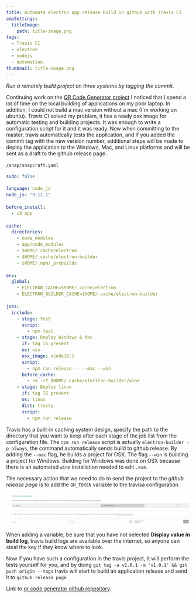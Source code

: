 ```yaml
---
title: Automate electron app release build on github with Travis CI
ampSettings:
  titleImage:
    path: title-image.png
tags:
  - Travis CI
  - electron
  - nodejs
  - automation
thumbnail: title-image.png
---
```

*Run a remotely build project on three systems by tagging the commit.*
<!-- more -->

Continuing work on the [QR Code Generator project](/projects/qr-code-generator) I noticed that I spend a lot of time on the local building of applications on my poor laptop. In addition, I could not build a mac version without a mac (I'm working on ubuntu). *Travis CI* solved my problem, it has a ready osx image for automatic testing and building projects. It was enough to write a configuration script for it and it was ready. Now when committing to the master, travis automatically tests the application, and if you added the commit tag with the new version number, additional steps will be made to deploy the application to the Windows, Mac, and Linux platforms and will be sent as a draft to the github release page.

`/snap/snapcraft.yaml`

```yml
sudo: false

language: node_js
node_js: "9.11.1"

before_install:
  - cd app

cache:
  directories:
    - node_modules
    - app/node_modules
    - $HOME/.cache/electron
    - $HOME/.cache/electron-builder
    - $HOME/.npm/_prebuilds

env:
  global:
    - ELECTRON_CACHE=$HOME/.cache/electron
    - ELECTRON_BUILDER_CACHE=$HOME/.cache/electron-builder

jobs:
  include:
    - stage: Test
      script:
        - npm test
    - stage: Deploy Windows & Mac
      if: tag IS present
      os: osx
      osx_image: xcode10.1
      script:
        - npm run release -- --mac --win
      before_cache:
        - rm -rf $HOME/.cache/electron-builder/wine
    - stage: Deploy linux
      if: tag IS present
      os: linux
      dist: trusty
      script:
        - npm run release
```

Travis has a built-in caching system design, specify the path to the directory that you want to keep after each stage of the job list from the configuration file.
The `npm run release` script is actually `electron-builder -p always`, the command automatically sends build to github release. By adding the `--mac` flag, he builds a project for OSX. The flag `--win` is building a project for Windows. Building for Windows was done on OSX because there is an automated `wine` installation needed to edit `.exe`.


The necessary action that we need to do to send the project to the *github release page* is to add the `GH_TOKEN` variable to the travisa configuration.

![Environment Variables of Travis settings view](Automate-electron-app-release-build-on-github-with-Travis-CI/travis-env-settings.png)

When adding a variable, be sure that you have not selected **Display value in build log**, travis build logs are available over the internet, so anyone can steal the key if they know where to look.

Now if you have such a configuration in the travis project, it will perform the tests yourself for you, and by doing `git tag -a v1.0.1 -m 'v1.0.1' && git push origin --tags` travis will start to build an application release and send it to `github release page`.

Link to [qr code generator github repository](https://github.com/studioLaCosaNostra/qr-code-generator-desktop).